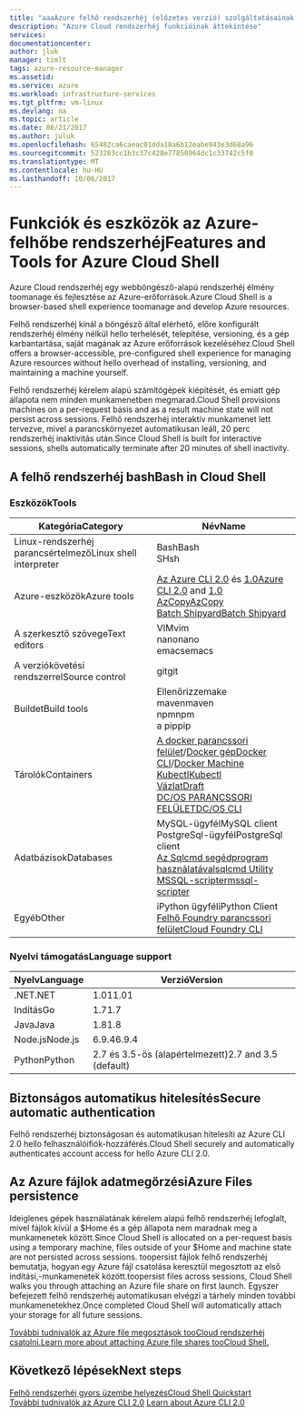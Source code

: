 ```yaml
---
title: "aaaAzure felhő rendszerhéj (előzetes verzió) szolgáltatásainak |} Microsoft Docs"
description: "Azure Cloud rendszerhéj funkcióinak áttekintése"
services: 
documentationcenter: 
author: jluk
manager: timlt
tags: azure-resource-manager
ms.assetid: 
ms.service: azure
ms.workload: infrastructure-services
ms.tgt_pltfrm: vm-linux
ms.devlang: na
ms.topic: article
ms.date: 08/21/2017
ms.author: juluk
ms.openlocfilehash: 65482ca6caeac01dda18a6b12eabe943e3d68a96
ms.sourcegitcommit: 523283cc1b3c37c428e77850964dc1c33742c5f0
ms.translationtype: MT
ms.contentlocale: hu-HU
ms.lasthandoff: 10/06/2017
---
```

# <a name="features-and-tools-for-azure-cloud-shell"></a><span data-ttu-id="3bb56-103">Funkciók és eszközök az Azure-felhőbe rendszerhéj</span><span class="sxs-lookup"><span data-stu-id="3bb56-103">Features and Tools for Azure Cloud Shell</span></span>
<span data-ttu-id="3bb56-104">Azure Cloud rendszerhéj egy webböngésző-alapú rendszerhéj élmény toomanage és fejlesztése az Azure-erőforrások.</span><span class="sxs-lookup"><span data-stu-id="3bb56-104">Azure Cloud Shell is a browser-based shell experience toomanage and develop Azure resources.</span></span>

<span data-ttu-id="3bb56-105">Felhő rendszerhéj kínál a böngésző által elérhető, előre konfigurált rendszerhéj élmény nélkül hello terhelését, telepítése, versioning, és a gép karbantartása, saját magának az Azure erőforrások kezeléséhez.</span><span class="sxs-lookup"><span data-stu-id="3bb56-105">Cloud Shell offers a browser-accessible, pre-configured shell experience for managing Azure resources without hello overhead of installing, versioning, and maintaining a machine yourself.</span></span>

<span data-ttu-id="3bb56-106">Felhő rendszerhéj kérelem alapú számítógépek kiépítését, és emiatt gép állapota nem minden munkamenetben megmarad.</span><span class="sxs-lookup"><span data-stu-id="3bb56-106">Cloud Shell provisions machines on a per-request basis and as a result machine state will not persist across sessions.</span></span> <span data-ttu-id="3bb56-107">Felhő rendszerhéj interaktív munkamenet lett tervezve, mivel a parancskörnyezet automatikusan leáll, 20 perc rendszerhéj inaktivitás után.</span><span class="sxs-lookup"><span data-stu-id="3bb56-107">Since Cloud Shell is built for interactive sessions, shells automatically terminate after 20 minutes of shell inactivity.</span></span>

## <a name="bash-in-cloud-shell"></a><span data-ttu-id="3bb56-108">A felhő rendszerhéj bash</span><span class="sxs-lookup"><span data-stu-id="3bb56-108">Bash in Cloud Shell</span></span>
### <a name="tools"></a><span data-ttu-id="3bb56-109">Eszközök</span><span class="sxs-lookup"><span data-stu-id="3bb56-109">Tools</span></span>
|<span data-ttu-id="3bb56-110">Kategória</span><span class="sxs-lookup"><span data-stu-id="3bb56-110">Category</span></span>   |<span data-ttu-id="3bb56-111">Név</span><span class="sxs-lookup"><span data-stu-id="3bb56-111">Name</span></span>   |
|---|---|
|<span data-ttu-id="3bb56-112">Linux-rendszerhéj parancsértelmező</span><span class="sxs-lookup"><span data-stu-id="3bb56-112">Linux shell interpreter</span></span>|<span data-ttu-id="3bb56-113">Bash</span><span class="sxs-lookup"><span data-stu-id="3bb56-113">Bash</span></span><br> <span data-ttu-id="3bb56-114">SH</span><span class="sxs-lookup"><span data-stu-id="3bb56-114">sh</span></span>               |
|<span data-ttu-id="3bb56-115">Azure-eszközök</span><span class="sxs-lookup"><span data-stu-id="3bb56-115">Azure tools</span></span>            |<span data-ttu-id="3bb56-116">[Az Azure CLI 2.0](https://github.com/Azure/azure-cli) és [1.0](https://github.com/Azure/azure-xplat-cli)</span><span class="sxs-lookup"><span data-stu-id="3bb56-116">[Azure CLI 2.0](https://github.com/Azure/azure-cli) and [1.0](https://github.com/Azure/azure-xplat-cli)</span></span><br> [<span data-ttu-id="3bb56-117">AzCopy</span><span class="sxs-lookup"><span data-stu-id="3bb56-117">AzCopy</span></span>](https://docs.microsoft.com/azure/storage/storage-use-azcopy)<br> [<span data-ttu-id="3bb56-118">Batch Shipyard</span><span class="sxs-lookup"><span data-stu-id="3bb56-118">Batch Shipyard</span></span>](https://github.com/Azure/batch-shipyard)     |
|<span data-ttu-id="3bb56-119">A szerkesztő szövege</span><span class="sxs-lookup"><span data-stu-id="3bb56-119">Text editors</span></span>           |<span data-ttu-id="3bb56-120">VIM</span><span class="sxs-lookup"><span data-stu-id="3bb56-120">vim</span></span><br> <span data-ttu-id="3bb56-121">nano</span><span class="sxs-lookup"><span data-stu-id="3bb56-121">nano</span></span><br> <span data-ttu-id="3bb56-122">emacs</span><span class="sxs-lookup"><span data-stu-id="3bb56-122">emacs</span></span>       |
|<span data-ttu-id="3bb56-123">A verziókövetési rendszerrel</span><span class="sxs-lookup"><span data-stu-id="3bb56-123">Source control</span></span>         |<span data-ttu-id="3bb56-124">git</span><span class="sxs-lookup"><span data-stu-id="3bb56-124">git</span></span>                    |
|<span data-ttu-id="3bb56-125">Buildet</span><span class="sxs-lookup"><span data-stu-id="3bb56-125">Build tools</span></span>            |<span data-ttu-id="3bb56-126">Ellenőrizze</span><span class="sxs-lookup"><span data-stu-id="3bb56-126">make</span></span><br> <span data-ttu-id="3bb56-127">maven</span><span class="sxs-lookup"><span data-stu-id="3bb56-127">maven</span></span><br> <span data-ttu-id="3bb56-128">npm</span><span class="sxs-lookup"><span data-stu-id="3bb56-128">npm</span></span><br> <span data-ttu-id="3bb56-129">a pip</span><span class="sxs-lookup"><span data-stu-id="3bb56-129">pip</span></span>         |
|<span data-ttu-id="3bb56-130">Tárolók</span><span class="sxs-lookup"><span data-stu-id="3bb56-130">Containers</span></span>             |<span data-ttu-id="3bb56-131">[A docker parancssori felület](https://github.com/docker/cli)/[Docker gép](https://github.com/docker/machine)</span><span class="sxs-lookup"><span data-stu-id="3bb56-131">[Docker CLI](https://github.com/docker/cli)/[Docker Machine](https://github.com/docker/machine)</span></span><br> [<span data-ttu-id="3bb56-132">Kubectl</span><span class="sxs-lookup"><span data-stu-id="3bb56-132">Kubectl</span></span>](https://kubernetes.io/docs/user-guide/kubectl-overview/)<br> [<span data-ttu-id="3bb56-133">Vázlat</span><span class="sxs-lookup"><span data-stu-id="3bb56-133">Draft</span></span>](https://github.com/Azure/draft)<br> [<span data-ttu-id="3bb56-134">DC/OS PARANCSSORI FELÜLET</span><span class="sxs-lookup"><span data-stu-id="3bb56-134">DC/OS CLI</span></span>](https://github.com/dcos/dcos-cli)         |
|<span data-ttu-id="3bb56-135">Adatbázisok</span><span class="sxs-lookup"><span data-stu-id="3bb56-135">Databases</span></span>              |<span data-ttu-id="3bb56-136">MySQL-ügyfél</span><span class="sxs-lookup"><span data-stu-id="3bb56-136">MySQL client</span></span><br> <span data-ttu-id="3bb56-137">PostgreSql-ügyfél</span><span class="sxs-lookup"><span data-stu-id="3bb56-137">PostgreSql client</span></span><br> [<span data-ttu-id="3bb56-138">Az Sqlcmd segédprogram használatával</span><span class="sxs-lookup"><span data-stu-id="3bb56-138">sqlcmd Utility</span></span>](https://docs.microsoft.com/sql/tools/sqlcmd-utility)<br> [<span data-ttu-id="3bb56-139">MSSQL-scripter</span><span class="sxs-lookup"><span data-stu-id="3bb56-139">mssql-scripter</span></span>](https://github.com/Microsoft/sql-xplat-cli) |
|<span data-ttu-id="3bb56-140">Egyéb</span><span class="sxs-lookup"><span data-stu-id="3bb56-140">Other</span></span>                  |<span data-ttu-id="3bb56-141">iPython ügyfél</span><span class="sxs-lookup"><span data-stu-id="3bb56-141">iPython Client</span></span><br> [<span data-ttu-id="3bb56-142">Felhő Foundry parancssori felület</span><span class="sxs-lookup"><span data-stu-id="3bb56-142">Cloud Foundry CLI</span></span>](https://github.com/cloudfoundry/cli)<br> |

### <a name="language-support"></a><span data-ttu-id="3bb56-143">Nyelvi támogatás</span><span class="sxs-lookup"><span data-stu-id="3bb56-143">Language support</span></span>
|<span data-ttu-id="3bb56-144">Nyelv</span><span class="sxs-lookup"><span data-stu-id="3bb56-144">Language</span></span>   |<span data-ttu-id="3bb56-145">Verzió</span><span class="sxs-lookup"><span data-stu-id="3bb56-145">Version</span></span>   |
|---|---|
|<span data-ttu-id="3bb56-146">.NET</span><span class="sxs-lookup"><span data-stu-id="3bb56-146">.NET</span></span>       |<span data-ttu-id="3bb56-147">1.01</span><span class="sxs-lookup"><span data-stu-id="3bb56-147">1.01</span></span>       |
|<span data-ttu-id="3bb56-148">Indítás</span><span class="sxs-lookup"><span data-stu-id="3bb56-148">Go</span></span>         |<span data-ttu-id="3bb56-149">1.7</span><span class="sxs-lookup"><span data-stu-id="3bb56-149">1.7</span></span>        |
|<span data-ttu-id="3bb56-150">Java</span><span class="sxs-lookup"><span data-stu-id="3bb56-150">Java</span></span>       |<span data-ttu-id="3bb56-151">1.8</span><span class="sxs-lookup"><span data-stu-id="3bb56-151">1.8</span></span>        |
|<span data-ttu-id="3bb56-152">Node.js</span><span class="sxs-lookup"><span data-stu-id="3bb56-152">Node.js</span></span>    |<span data-ttu-id="3bb56-153">6.9.4</span><span class="sxs-lookup"><span data-stu-id="3bb56-153">6.9.4</span></span>      |
|<span data-ttu-id="3bb56-154">Python</span><span class="sxs-lookup"><span data-stu-id="3bb56-154">Python</span></span>     |<span data-ttu-id="3bb56-155">2.7 és 3.5-ös (alapértelmezett)</span><span class="sxs-lookup"><span data-stu-id="3bb56-155">2.7 and 3.5 (default)</span></span>|

## <a name="secure-automatic-authentication"></a><span data-ttu-id="3bb56-156">Biztonságos automatikus hitelesítés</span><span class="sxs-lookup"><span data-stu-id="3bb56-156">Secure automatic authentication</span></span>
<span data-ttu-id="3bb56-157">Felhő rendszerhéj biztonságosan és automatikusan hitelesíti az Azure CLI 2.0 hello felhasználóifiók-hozzáférés.</span><span class="sxs-lookup"><span data-stu-id="3bb56-157">Cloud Shell securely and automatically authenticates account access for hello Azure CLI 2.0.</span></span>

## <a name="azure-files-persistence"></a><span data-ttu-id="3bb56-158">Az Azure fájlok adatmegőrzési</span><span class="sxs-lookup"><span data-stu-id="3bb56-158">Azure Files persistence</span></span>
<span data-ttu-id="3bb56-159">Ideiglenes gépek használatának kérelem alapú felhő rendszerhéj lefoglalt, mivel fájlok kívül a $Home és a gép állapota nem maradnak meg a munkamenetek között.</span><span class="sxs-lookup"><span data-stu-id="3bb56-159">Since Cloud Shell is allocated on a per-request basis using a temporary machine, files outside of your $Home and machine state are not persisted across sessions.</span></span>
<span data-ttu-id="3bb56-160">toopersist fájlok felhő rendszerhéj bemutatja, hogyan egy Azure fájl csatolása keresztül megosztott az első indítási,-munkamenetek között.</span><span class="sxs-lookup"><span data-stu-id="3bb56-160">toopersist files across sessions, Cloud Shell walks you through attaching an Azure file share on first launch.</span></span>
<span data-ttu-id="3bb56-161">Egyszer befejezett felhő rendszerhéj automatikusan elvégzi a tárhely minden további munkamenetekhez.</span><span class="sxs-lookup"><span data-stu-id="3bb56-161">Once completed Cloud Shell will automatically attach your storage for all future sessions.</span></span>

[<span data-ttu-id="3bb56-162">További tudnivalók az Azure file megosztások tooCloud rendszerhéj csatolni.</span><span class="sxs-lookup"><span data-stu-id="3bb56-162">Learn more about attaching Azure file shares tooCloud Shell.</span></span>](persisting-shell-storage.md)

## <a name="next-steps"></a><span data-ttu-id="3bb56-163">Következő lépések</span><span class="sxs-lookup"><span data-stu-id="3bb56-163">Next steps</span></span>
[<span data-ttu-id="3bb56-164">Felhő rendszerhéj gyors üzembe helyezés</span><span class="sxs-lookup"><span data-stu-id="3bb56-164">Cloud Shell Quickstart</span></span>](quickstart.md) <br><span data-ttu-id="3bb56-165">
[További tudnivalók az Azure CLI 2.0](https://docs.microsoft.com/cli/azure/)</span><span class="sxs-lookup"><span data-stu-id="3bb56-165">
[Learn about Azure CLI 2.0](https://docs.microsoft.com/cli/azure/)</span></span> <br>
